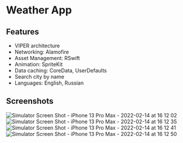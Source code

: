 # Weather App

## Features

- VIPER architecture
- Networking: Alamofire
- Asset Management: RSwift
- Animation: SpriteKit
- Data caching: CoreData, UserDefaults
- Search city by name
- Languages: English, Russian

## Screenshots


![Simulator Screen Shot - iPhone 13 Pro Max - 2022-02-14 at 16 12 02](https://user-images.githubusercontent.com/83025563/153870855-1c628409-0b0f-4c47-acdb-5713f580a7b9.png)
![Simulator Screen Shot - iPhone 13 Pro Max - 2022-02-14 at 16 12 35](https://user-images.githubusercontent.com/83025563/153870907-4e8b4ef3-26f9-4595-9686-e2fd652046a7.png)
![Simulator Screen Shot - iPhone 13 Pro Max - 2022-02-14 at 16 12 41](https://user-images.githubusercontent.com/83025563/153870914-25391457-c586-4888-8c35-8350636f7994.png)
![Simulator Screen Shot - iPhone 13 Pro Max - 2022-02-14 at 16 12 50](https://user-images.githubusercontent.com/83025563/153870923-42dce1e9-629d-44b3-ae68-e05a891f24de.png)

